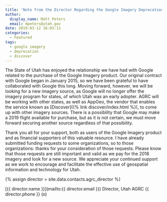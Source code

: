 ```yaml
---
title: 'Note from the Director Regarding the Google Imagery Deprecation'
author:
  display_name: Matt Peters
  email: mpeters@utah.gov
date: 2019-03-12 16:03:11
categories:
  - Featured
tags:
  - google imagery
  - deprecation
  - discover
---
```

The State of Utah has enjoyed the relationship we have had with Google related to the purchase of the Google Imagery product. Our original contract with Google began in January 2015, so we have been grateful to have collaborated with Google this long. Moving forward, however, we will be looking for a new imagery source, as Google will no longer offer the imagery program for states, of which Utah was an early adopter. AGRC will be working with other states, as well as AppGeo, the vendor that enables the service known as [Discover]({% link discover/index.html %}), to come up with other imagery sources. There is a possibility that Google may make a 2019 flight available for purchase, but as it is not certain, we must move forward securing another source regardless of that possibility.

Thank you all for your support, both as users of the Google Imagery product and as financial supporters of this valuable resource. I have already submitted funding requests to some organizations, so to those organizations: thanks for your consideration of those requests. Please know that those requests are still important and valid as we pay for the 2018 imagery and look for a new source. We appreciate your continued support as we work to encourage and facilitate the effective use of geospatial information and technology for Utah.


 {% assign director = site.data.contacts.agrc_director %}

[{{ director.name }}](mailto:{{ director.email }})
Director, Utah AGRC
{{ director.phone }} (o)
